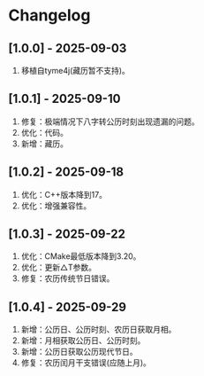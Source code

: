 # Changelog

## [1.0.0] - 2025-09-03
1. 移植自tyme4j(藏历暂不支持)。

## [1.0.1] - 2025-09-10
1. 修复：极端情况下八字转公历时刻出现遗漏的问题。
2. 优化：代码。
3. 新增：藏历。

## [1.0.2] - 2025-09-18
1. 优化：C++版本降到17。
2. 优化：增强兼容性。

## [1.0.3] - 2025-09-22
1. 优化：CMake最低版本降到3.20。
2. 优化：更新△T参数。
3. 修复：农历传统节日错误。

## [1.0.4] - 2025-09-29
1. 新增：公历日、公历时刻、农历日获取月相。
2. 新增：月相获取公历日、公历时刻。
3. 新增：公历日获取公历现代节日。
4. 修复：农历闰月干支错误(应随上月)。
